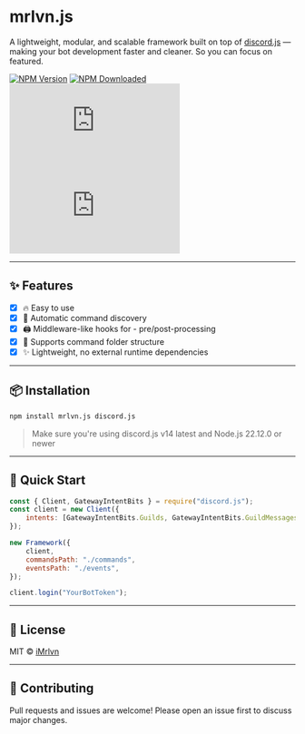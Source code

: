 # mrlvn.js
A lightweight, modular, and scalable framework built on top of [discord.js](https://discord.js.org) — making your bot development faster and cleaner. So you can focus on featured.

[![NPM Version](https://img.shields.io/npm/v/mrlvn.js.svg)](https://www.npmjs.com/package/mrlvn.js)
[![NPM Downloaded](https://img.shields.io/npm/dt/mrlvn.js.svg)](https://www.npmjs.com/package/mrlvn.js)
[![License](https://img.shields.io/npm/l/mrlvn.js)](LICENSE)
[![Node Version](https://img.shields.io/node/v/mrlvn.js)](https://nodejs.org)

---

## ✨ Features

- [x] 🔥 Easy to use
- [x] 🔎 Automatic command discovery
- [x] 🖨️ Middleware-like hooks for - pre/post-processing
- [x] 📁 Supports command folder structure
- [x] ✨ Lightweight, no external runtime dependencies

---

## 📦 Installation

```bash
npm install mrlvn.js discord.js
```
> Make sure you're using discord.js v14 latest and Node.js 22.12.0 or newer

---

## 🚀 Quick Start
```js
const { Client, GatewayIntentBits } = require("discord.js");
const client = new Client({
    intents: [GatewayIntentBits.Guilds, GatewayIntentBits.GuildMessages],
});

new Framework({
    client,
    commandsPath: "./commands",
    eventsPath: "./events",
});

client.login("YourBotToken");
```

---

## 📄 License

MIT © [iMrlvn](./LICENSE)

---

## 🤝 Contributing

Pull requests and issues are welcome!
Please open an issue first to discuss major changes.